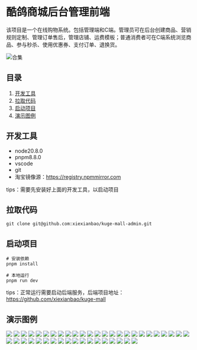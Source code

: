 # 酷鸽商城后台管理前端

该项目是一个在线购物系统。包括管理端和C端。管理员可在后台创建商品、营销规则定制、管理订单售后，管理店铺、运费模板；普通消费者可在C端系统浏览商品、参与秒杀、使用优惠券、支付订单、退换货。

![合集](/document/img/合集.jpg "合集")

## 目录
1. [开发工具](#开发工具)
1. [拉取代码](#拉取代码)
1. [启动项目](#启动项目)
1. [演示图例](#演示图例)


## 开发工具
* node20.8.0
* pnpm8.8.0
* vscode
* git
* 淘宝镜像源：https://registry.npmmirror.com

tips：需要先安装好上面的开发工具，以启动项目

## 拉取代码
```shell
git clone git@github.com:xiexianbao/kuge-mall-admin.git
```

## 启动项目
```shell
# 安装依赖
pnpm install

# 本地运行
pnpm run dev
```
tips：正常运行需要启动后端服务，后端项目地址：https://github.com/xiexianbao/kuge-mall

## 演示图例
<div>
  <img src="/document/img/用户管理.png" />
  <img src="/document/img/添加用户.png" />
  <img src="/document/img/编辑用户.png" />
  <img src="/document/img/修改密码.png" />
  <img src="/document/img/角色管理.png" />
  <img src="/document/img/添加角色.png" />
  <img src="/document/img/编辑角色.png" />
  <img src="/document/img/菜单管理.png" />
  <img src="/document/img/添加菜单.png" />
  <img src="/document/img/编辑菜单.png" />
  <img src="/document/img/字典管理.png" />
  <img src="/document/img/添加字典类型.png" />
  <img src="/document/img/字典值列表.png" />
  <img src="/document/img/添加字典值.png" />
  <img src="/document/img/分类管理.png" />
  <img src="/document/img/添加分类.png" />
  <img src="/document/img/编辑分类.png" />
  <img src="/document/img/品牌管理.png" />
  <img src="/document/img/添加品牌.png" />
  <img src="/document/img/编辑品牌.png" />
  <img src="/document/img/商品管理.png" />
  <img src="/document/img/添加商品.png" />
  <img src="/document/img/编辑商品.png" />
  <img src="/document/img/活动管理.png" />
  <img src="/document/img/添加活动.png" />
  <img src="/document/img/编辑活动.png" />
  <img src="/document/img/秒杀管理.png" />
  <img src="/document/img/添加秒杀活动.png" />
  <img src="/document/img/编辑秒杀活动.png" />
  <img src="/document/img/优惠券管理.png" />
  <img src="/document/img/添加优惠券.png" />
  <img src="/document/img/编辑优惠券.png" />
  <img src="/document/img/订单列表.png" />
  <img src="/document/img/订单详情.png" />
  <img src="/document/img/售后管理.png" />
  <img src="/document/img/售后详情.png" />
  <img src="/document/img/店铺管理.png" />
  <img src="/document/img/添加店铺.png" />
  <img src="/document/img/编辑店铺.png" />
  <img src="/document/img/运费模板.png" />
  <img src="/document/img/添加运费模板.png" />
  <img src="/document/img/编辑运费模板.png" />
  <img src="/document/img/首页配置.png" />
</div>
